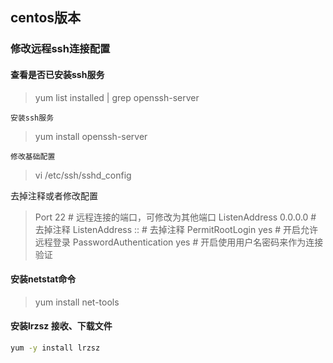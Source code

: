 ## centos版本

### 修改远程ssh连接配置

#### 查看是否已安装ssh服务

>yum list installed | grep openssh-server

`安装ssh服务`

> yum install openssh-server


`修改基础配置`

> vi /etc/ssh/sshd_config

去掉注释或者修改配置
>Port 22 # 远程连接的端口，可修改为其他端口
>ListenAddress 0.0.0.0 # 去掉注释
>ListenAddress :: # 去掉注释
>PermitRootLogin yes # 开启允许远程登录
>PasswordAuthentication yes # 开启使用用户名密码来作为连接验证


#### 安装netstat命令

>yum install net-tools


#### 安装lrzsz 接收、下载文件

```cmd
yum -y install lrzsz 
```